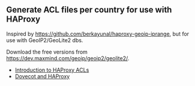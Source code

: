 ## Generate ACL files per country for use with HAProxy

Inspired by https://github.com/berkayunal/haproxy-geoip-iprange, but for use with GeoIP2/GeoLite2 dbs.

Download the free versions from https://dev.maxmind.com/geoip/geoip2/geolite2/.

* [Introduction to HAProxy ACLs](https://www.haproxy.com/blog/introduction-to-haproxy-acls/)
* [Dovecot and HAProxy](https://wiki.dovecot.org/HAProxy)
